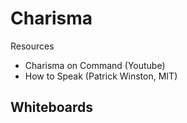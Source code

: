 # Charisma

Resources

* Charisma on Command \(Youtube\)
* How to Speak \(Patrick Winston, MIT\)

## Whiteboards



